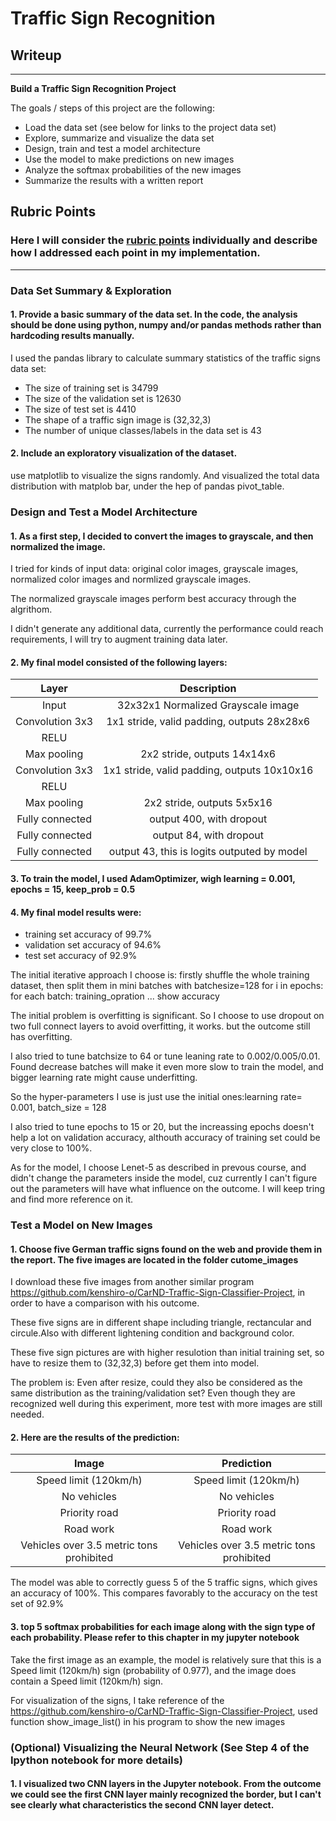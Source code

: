 # **Traffic Sign Recognition** 

## Writeup

---

**Build a Traffic Sign Recognition Project**

The goals / steps of this project are the following:
* Load the data set (see below for links to the project data set)
* Explore, summarize and visualize the data set
* Design, train and test a model architecture
* Use the model to make predictions on new images
* Analyze the softmax probabilities of the new images
* Summarize the results with a written report


[//]: # (Image References)

[image1]: ./examples/visualization.jpg "Visualization"
[image2]: ./examples/grayscale.jpg "Grayscaling"
[image3]: ./examples/random_noise.jpg "Random Noise"
[image4]: ./examples/placeholder.png "Traffic Sign 1"
[image5]: ./examples/placeholder.png "Traffic Sign 2"
[image6]: ./examples/placeholder.png "Traffic Sign 3"
[image7]: ./examples/placeholder.png "Traffic Sign 4"
[image8]: ./examples/placeholder.png "Traffic Sign 5"

## Rubric Points
### Here I will consider the [rubric points](https://review.udacity.com/#!/rubrics/481/view) individually and describe how I addressed each point in my implementation.  

---

### Data Set Summary & Exploration

#### 1. Provide a basic summary of the data set. In the code, the analysis should be done using python, numpy and/or pandas methods rather than hardcoding results manually.

I used the pandas library to calculate summary statistics of the traffic
signs data set:

* The size of training set is 34799
* The size of the validation set is 12630
* The size of test set is 4410
* The shape of a traffic sign image is (32,32,3)
* The number of unique classes/labels in the data set is 43

#### 2. Include an exploratory visualization of the dataset.

use matplotlib to visualize the signs randomly.
And visualized the total data distribution with matplob bar, under the hep of pandas pivot_table.

[image9]: ./writeup_image/statistic.png "dataset distribution"

### Design and Test a Model Architecture

#### 1. As a first step, I decided to convert the images to grayscale, and then normalized the image.

I tried for kinds of input data: original color images, grayscale images, normalized color images and normlized grayscale images.

The normalized grayscale images perform best accuracy through the algrithom.

I didn't generate any additional data, currently the performance could reach requirements, I will try to augment training data later.

#### 2. My final model consisted of the following layers:

| Layer         		|     Description	        					| 
|:---------------------:|:---------------------------------------------:| 
| Input         		| 32x32x1 Normalized Grayscale image   			| 
| Convolution 3x3     	| 1x1 stride, valid padding, outputs 28x28x6	|
| RELU					|												|
| Max pooling	      	| 2x2 stride,  outputs 14x14x6   				|
| Convolution 3x3	    | 1x1 stride, valid padding, outputs 10x10x16   |
| RELU					|												|
| Max pooling	      	| 2x2 stride,  outputs 5x5x16   				|
| Fully connected		| output 400, with dropout      				|
| Fully connected		| output 84, with dropout   					|
| Fully connected		| output 43, this is logits outputed by model   |
 

#### 3. To train the model, I used AdamOptimizer, wigh learning = 0.001, epochs = 15, keep_prob = 0.5

#### 4. My final model results were:
* training set accuracy of 99.7%
* validation set accuracy of 94.6%
* test set accuracy of 92.9%

The initial iterative approach I choose is:
firstly shuffle the whole training dataset, then split them in mini batches with batchesize=128
for i in epochs:
	for each batch:
		training_opration
		...
	show accuracy

The initial problem is overfitting is significant. So I choose to use dropout on two full connect layers to avoid overfitting, it works. but the outcome still has overfitting. 

I also tried to tune batchsize to 64 or tune leaning rate to 0.002/0.005/0.01. Found decrease batches will make it even more slow to train the model, and bigger learning rate might cause underfitting.

So the hyper-parameters I use is just use the initial ones:learning rate= 0.001, batch_size = 128

I also tried to tune epochs to 15 or 20, but the increassing epochs doesn't help a lot on validation accuracy, althouth accuracy of training set could be very close to 100%.

As for the model, I choose Lenet-5 as described in prevous course, and didn't change the parameters inside the model, cuz currently I can't figure out the parameters will have what influence on the outcome. I will keep tring and find more reference on it.


### Test a Model on New Images

#### 1. Choose five German traffic signs found on the web and provide them in the report. The five images are located in the folder cutome_images

I download these five images from another similar program https://github.com/kenshiro-o/CarND-Traffic-Sign-Classifier-Project, in order to have a comparison with his outcome.

These five signs are in different shape including triangle, rectancular and circule.Also with different lightening condition and background color.

These five sign pictures are with higher resulotion than initial training set, so have to resize them to (32,32,3) before get them into model.

The problem is: Even after resize, could they also be considered as the same distribution as the training/validation set? Even though they are recognized well during this experiment, more test with more images are still needed.



#### 2. Here are the results of the prediction:

| Image			        |     Prediction	        					| 
|:---------------------:|:---------------------------------------------:| 
| Speed limit (120km/h) | Speed limit (120km/h) 						| 
| No vehicles     		| No vehicles								|
| Priority road			| Priority road								|
| Road work	      		| Road work					 				|
| Vehicles over 3.5 metric tons prohibited		| Vehicles over 3.5 metric tons prohibited    |


The model was able to correctly guess 5 of the 5 traffic signs, which gives an accuracy of 100%. This compares favorably to the accuracy on the test set of 92.9%

#### 3. top 5 softmax probabilities for each image along with the sign type of each probability.  Please refer to this chapter in my jupyter notebook 

Take the first image as an example, the model is relatively sure that this is a Speed limit (120km/h) sign (probability of 0.977), and the image does contain a Speed limit (120km/h) sign. 

For visualization of the signs, I take reference of the https://github.com/kenshiro-o/CarND-Traffic-Sign-Classifier-Project, used function show_image_list() in his program to show the new images

[image10]: ./writeup_image/top5_visualisation.png "top 5 possibilities distribution"

### (Optional) Visualizing the Neural Network (See Step 4 of the Ipython notebook for more details)
#### 1. I visualized two CNN layers in the Jupyter notebook. From the outcome we could see the first CNN layer mainly recognized the border, but I can't see clearly what characteristics the second CNN layer detect.



